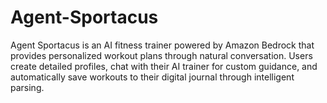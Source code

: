 # Agent-Sportacus
Agent Sportacus is an AI fitness trainer powered by Amazon Bedrock that provides personalized workout plans through natural conversation. Users create detailed profiles, chat with their AI trainer for custom guidance, and automatically save workouts to their digital journal through intelligent parsing.
